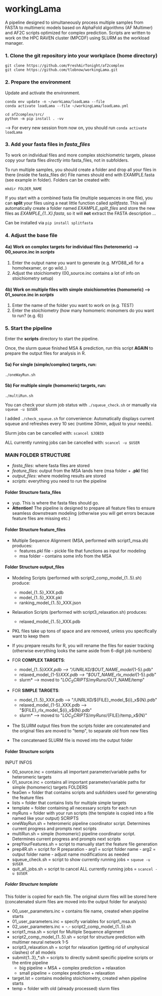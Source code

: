 # workingLama
A pipeline designed to simultaneously process multiple samples from FASTA to multimeric models based on AlphaFold algorithms (AF Multimer) and AF2C scripts optimized for complex prediction. Scripts are written to work on the HPC RAVEN cluster (MPCDF) using SLURM as the workload manager.

### 1. Clone the git repository into your workplace (home directory)

```
git clone https://github.com/FreshAirTonight/af2complex
git clone https://github.com/tlobnow/workingLama.git
```

### 2. Prepare the environment

Update and activate the environment.

```
conda env update -n ~/workLama/loadLama --file
conda activate loadLama --file ~/workingLama/loadLama.yml

cd af2complex/src/
python -m pip install . -vv
```


--> For every new session from now on, you should run `conda activate loadLama`


### 3. Add your fasta files in *fasta_files*

To work on individual files and more complex stoichiometric targets, please copy your fasta files *directly* into fasta_files, not in subfolders.

To run multiple samples, you should create a folder and drop all your files in there (inside the  fasta_files dir)
File names should end with EXAMPLE.fasta (see example in folder). Folders can be created with:

```
mkdir FOLDER_NAME
```

If you start with a combined fasta file (multiple sequences in one file), you can **split** your files using a neat little function called *splitfasta*. This will automatically create a folder named *EXAMPLE_split_files* and store the new files as *EXAMPLE_{1..X}.fasta*, so it will **not** extract the FASTA description ...

Can be installed via `pip install splitfasta`



### 4. Adjust the base file

#### 4a) Work on complex targets for individual files (heteromeric) --> 00_source.inc in *scripts*

1. Enter the output name you want to generate (e.g. MYD88_x6 for a homohexamer, or go wild..)
2. Adjust the stoichiometry (00_source.inc contains a lot of info on stoichiometry setup)

#### 4b) Work on multiple files with simple stoichiometries (homomeric) --> 01_source.inc in *scripts*

1. Enter the name of the folder you want to work on (e.g. TEST)
2. Enter the stoichiometry (how many homomeric monomers do you want to run? (e.g. 6))


### 5. Start the pipeline

Enter the **scripts** directory to start the pipeline.

Once, the slurm queue finished MSA & prediction, run this script **AGAIN** to prepare the output files for analysis in R.


#### 5a) For single (simple/complex) targets, run:

```
./oneWayRun.sh
```

#### 5b) For multiple simple (homomeric) targets, run:

```
./multiRun.sh
```

You can check your slurm job status with `./squeue_check.sh` or manually via `squeue -u $USER`

I added `./check_squeue.sh` for convenience: Automatically displays current squeue and refreshes every 10 sec (runtime 30min, adjust to your needs).

Slurm jobs can be cancelled with: `scancel $JOBID`

ALL currently running jobs can be cancelled with: `scancel -u $USER`


### MAIN FOLDER STRUCTURE

  - *fasta_files*: where fasta files are stored
  - *feature_files*: output from the MSA lands here (msa folder + **.pkl** file)
  - *output_files*:  where modeling results are stored
  - *scripts*: everything you need to run the pipeline

#### Folder Structure **fasta_files**

  - yup. This is where the fasta files should go.
  - **Attention!** The pipeline is designed to prepare all feature files to ensure seamless downstream modeling (otherwise you will get errors because feature files are missing etc.)

#### Folder Structure **feature_files**

  - Multiple Sequence Alignment (MSA, performed with script1_msa.sh) produces:
    - features.pkl file - pickle file that functions as input for modeling
    - msa folder - contains some info from the MSA

#### Folder Structure **output_files**

  - Modeling Scripts (performed with script2_comp_model_{1..5}.sh) produce:
    - model_{1..5}_XXX.pdb
    - model_{1..5}_XXX.pkl
    - ranking_model_{1..5}_XXX.json
    
  - Relaxation Scripts (performed with script3_relaxation.sh) produces:
    - relaxed_model_{1..5}_XXX.pdb

  - PKL files take up tons of space and are removed, unless you specifically want to keep them

  - If you prepare results for R, you will rename the files for easier tracking (otherwise everything looks the same aside from 6-digit job numbers)
  - FOR **COMPLEX TARGETS**:
    - model_{1..5}_XXX.pdb --> "/UNRLXD/$OUT_NAME_model_{1-5}.pdb"
    - relaxed_model_{1-5}_XXX.pdb --> "$OUT_NAME_rlx_model_{1-5}.pdb"                  
    - slurm* --> moved to "${LOC_SCRIPTS}/myRuns/$OUT_NAME/temp"

  - FOR **SIMPLE TARGETS**:
    - model_{1..5}_XXX.pdb --> "/UNRLXD/${FILE}_model_${i}_x${N}.pdb"    
    - relaxed_model_{1-5}_XXX.pdb --> "${FILE}_rlx_model_${i}_x${N}.pdb"
    - slurm* --> moved to "${LOC_SCRIPTS}/myRuns/${FILE}/temp_x${N}"

  - The SLURM output files from the scripts folder are concatenated and the original files are moved to "temp", to separate old from new files
  - The concatenaed SLURM file is moved into the output folder


#### Folder Structure **scripts**

INPUT INFOS
  - 00_source.inc = contains all important parameter/variable paths for heteromeric targets
  - 01_source.inc = contains all important parameter/variable paths for simple (homomeric) targets
FOLDERS
  - feaGen = folder that contains scripts and subfolders used for generating the feature files
  - lists = folder that contains lists for multiple simple targets
  - template = folder containing all necessary scripts for each run
  - myRuns = folder with your run scripts (the template is copied into a file named like your output)
SCRIPTS
  - oneWayRun.sh = heteromeric pipeline coordinator script. Determines current progress and prompts next scripts
  - multiRun.sh = simple (homomeric) pipeline coordinator script. Determines current progress and prompts next scripts
  - prepYourFeatures.sh = script to manually start the feature file generation
  - prep4R.sh = script for R preparation 
        - arg1 = script folder name
        - arg2 = output folder name 
        - adjust name modifications as needed
  - squeue_check.sh = script to show currently running jobs = `squeue -u $USER`
  - quit_all_jobs.sh = script to cancel ALL currently running jobs = `scancel -u $USER`

##### Folder Structure **template**

This folder is copied for each file. The original slurm files will be stored here (concatenated slurm files are moved into the output folder for analysis)

  - 00_user_parameters.inc  = contains file name, created when pipeline starts
  - 01_user_parameters.inc  = specify variables for script1_msa.sh
  - 02_user_parameters.inc  = -.- script2_comp_model_{1..5}.sh
  - script1_msa.sh          = script for Multiple Sequence alignment
  - script2_comp_model_{1..5}.sh = script for structure prediction with multimer neural network 1-5
  - script3_relaxation.sh   = script for relaxation (getting rid of unphysical clashes) of all models
  - submit{1..3}_*.sh	    = scripts to directly submit specific pipeline scripts or the entire pipeline
	- big pipeline      = MSA + complex prediction + relaxation
	- small pipeline    = complex prediction + relaxation
  - target.lst              = contains modeling stoichiometry, created when pipeline starts
  - temp                    = folder with old (already processed) slurm files
